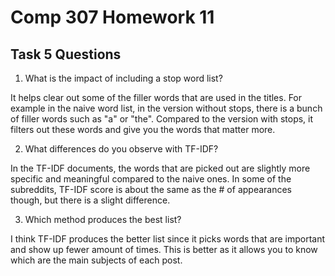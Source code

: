 # Comp 307 Homework 11

## Task 5 Questions

1. What is the impact of including a stop word list?

It helps clear out some of the filler words that are used in the titles. For example in the naive word list, in the version without stops, there is a bunch of filler words such as "a" or "the". Compared to the version with stops, it filters out these words and give you the words that matter more.

2. What differences do you observe with TF-IDF?

In the TF-IDF documents, the words that are picked out are slightly more specific and meaningful compared to the naive ones. In some of the subreddits, TF-IDF score is about the same as the # of appearances though, but there is a slight difference.

3. Which method produces the best list?

I think TF-IDF produces the better list since it picks words that are important and show up fewer amount of times. This is better as it allows you to know which are the main subjects of each post.
